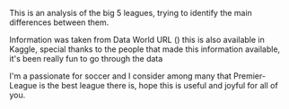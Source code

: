 This is an analysis of the big 5 leagues, trying to identify the main differences between them.

Information was taken from Data World URL () this is also available in Kaggle, special thanks to the people that made this information available, it's been really fun to go through the data

I'm a passionate for soccer and I consider among many that Premier-League is the best league there is, hope this is useful and joyful for all of you.